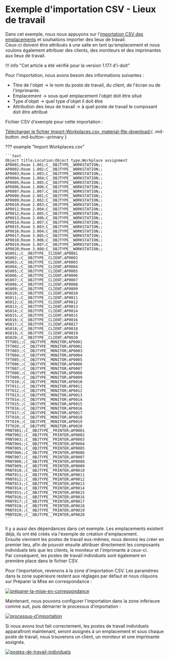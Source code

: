 # Exemple d'importation CSV - Lieux de travail

Dans cet exemple, nous nous appuyons sur l'[importation CSV des emplacements](example-csv-import-creating-locations.md) et souhaitons importer des lieux de travail.  
Ceux-ci doivent être attribués à une salle en tant qu'emplacement et nous voulons également attribuer des clients, des moniteurs et des imprimantes aux lieux de travail.

!!! info "Cet article a été vérifié pour la version 1.17.1 d'i-doit"

Pour l'importation, nous avons besoin des informations suivantes :

-  Titre de l'objet → le nom du poste de travail, du client, de l'écran ou de l'imprimante.
-  Emplacement → sous quel emplacement l'objet doit être situé
-  Type d'objet → quel type d'objet il doit être
-  Attribution des lieux de travail → à quel poste de travail le composant doit être attribué

Fichier CSV d'exemple pour cette importation :

[Télécharger le fichier Import-Workplaces.csv :material-file-download:](../../assets/images/en/consolidate-data/csv-data-import/csv-import-workplaces/Import-Workplaces.csv){ .md-button .md-button--primary }

??? example "Import Workplaces.csv"

    ```text
    Object title;Location;Object type;Workplace assignment
    AP0001;Room 1.001;C__OBJTYPE__WORKSTATION;;
    AP0002;Room 1.002;C__OBJTYPE__WORKSTATION;;
    AP0003;Room 1.003;C__OBJTYPE__WORKSTATION;;
    AP0004;Room 1.004;C__OBJTYPE__WORKSTATION;;
    AP0005;Room 1.005;C__OBJTYPE__WORKSTATION;;
    AP0006;Room 1.006;C__OBJTYPE__WORKSTATION;;
    AP0007;Room 1.007;C__OBJTYPE__WORKSTATION;;
    AP0008;Room 2.001;C__OBJTYPE__WORKSTATION;;
    AP0009;Room 2.002;C__OBJTYPE__WORKSTATION;;
    AP0010;Room 2.003;C__OBJTYPE__WORKSTATION;;
    AP0011;Room 2.004;C__OBJTYPE__WORKSTATION;;
    AP0012;Room 2.005;C__OBJTYPE__WORKSTATION;;
    AP0013;Room 2.006;C__OBJTYPE__WORKSTATION;;
    AP0014;Room 2.007;C__OBJTYPE__WORKSTATION;;
    AP0015;Room 3.003;C__OBJTYPE__WORKSTATION;;
    AP0016;Room 3.004;C__OBJTYPE__WORKSTATION;;
    AP0017;Room 3.005;C__OBJTYPE__WORKSTATION;;
    AP0018;Room 3.006;C__OBJTYPE__WORKSTATION;;
    AP0019;Room 3.007;C__OBJTYPE__WORKSTATION;;
    AP0020;Room 3.008;C__OBJTYPE__WORKSTATION;;
    WS001;;C__OBJTYPE__CLIENT;AP0001
    WS002;;C__OBJTYPE__CLIENT;AP0002
    WS003;;C__OBJTYPE__CLIENT;AP0003
    WS004;;C__OBJTYPE__CLIENT;AP0004
    WS005;;C__OBJTYPE__CLIENT;AP0005
    WS006;;C__OBJTYPE__CLIENT;AP0006
    WS007;;C__OBJTYPE__CLIENT;AP0007
    WS008;;C__OBJTYPE__CLIENT;AP0008
    WS009;;C__OBJTYPE__CLIENT;AP0009
    WS010;;C__OBJTYPE__CLIENT;AP0010
    WS011;;C__OBJTYPE__CLIENT;AP0011
    WS012;;C__OBJTYPE__CLIENT;AP0012
    WS013;;C__OBJTYPE__CLIENT;AP0013
    WS014;;C__OBJTYPE__CLIENT;AP0014
    WS015;;C__OBJTYPE__CLIENT;AP0015
    WS016;;C__OBJTYPE__CLIENT;AP0016
    WS017;;C__OBJTYPE__CLIENT;AP0017
    WS018;;C__OBJTYPE__CLIENT;AP0018
    WS019;;C__OBJTYPE__CLIENT;AP0019
    WS020;;C__OBJTYPE__CLIENT;AP0020
    TFT001;;C__OBJTYPE__MONITOR;AP0001
    TFT002;;C__OBJTYPE__MONITOR;AP0002
    TFT003;;C__OBJTYPE__MONITOR;AP0003
    TFT004;;C__OBJTYPE__MONITOR;AP0004
    TFT005;;C__OBJTYPE__MONITOR;AP0005
    TFT006;;C__OBJTYPE__MONITOR;AP0006
    TFT007;;C__OBJTYPE__MONITOR;AP0007
    TFT008;;C__OBJTYPE__MONITOR;AP0008
    TFT009;;C__OBJTYPE__MONITOR;AP0009
    TFT010;;C__OBJTYPE__MONITOR;AP0010
    TFT011;;C__OBJTYPE__MONITOR;AP0011
    TFT012;;C__OBJTYPE__MONITOR;AP0012
    TFT013;;C__OBJTYPE__MONITOR;AP0013
    TFT014;;C__OBJTYPE__MONITOR;AP0014
    TFT015;;C__OBJTYPE__MONITOR;AP0015
    TFT016;;C__OBJTYPE__MONITOR;AP0016
    TFT017;;C__OBJTYPE__MONITOR;AP0017
    TFT018;;C__OBJTYPE__MONITOR;AP0018
    TFT019;;C__OBJTYPE__MONITOR;AP0019
    TFT020;;C__OBJTYPE__MONITOR;AP0020
    PRNT001;;C__OBJTYPE__PRINTER;AP0001
    PRNT002;;C__OBJTYPE__PRINTER;AP0002
    PRNT003;;C__OBJTYPE__PRINTER;AP0003
    PRNT004;;C__OBJTYPE__PRINTER;AP0004
    PRNT005;;C__OBJTYPE__PRINTER;AP0005
    PRNT006;;C__OBJTYPE__PRINTER;AP0006
    PRNT007;;C__OBJTYPE__PRINTER;AP0007
    PRNT008;;C__OBJTYPE__PRINTER;AP0008
    PRNT009;;C__OBJTYPE__PRINTER;AP0009
    PRNT010;;C__OBJTYPE__PRINTER;AP0010
    PRNT011;;C__OBJTYPE__PRINTER;AP0011
    PRNT012;;C__OBJTYPE__PRINTER;AP0012
    PRNT013;;C__OBJTYPE__PRINTER;AP0013
    PRNT014;;C__OBJTYPE__PRINTER;AP0014
    PRNT015;;C__OBJTYPE__PRINTER;AP0015
    PRNT016;;C__OBJTYPE__PRINTER;AP0016
    PRNT017;;C__OBJTYPE__PRINTER;AP0017
    PRNT018;;C__OBJTYPE__PRINTER;AP0018
    PRNT019;;C__OBJTYPE__PRINTER;AP0019
    PRNT020;;C__OBJTYPE__PRINTER;AP0020
    ```

Il y a aussi des dépendances dans cet exemple. Les emplacements existent déjà, ils ont été créés via l'exemple de création d'emplacement.  
Ensuite viennent les postes de travail eux-mêmes, nous devons les créer en premier lieu, afin de pouvoir ensuite attribuer directement les composants individuels tels que les clients, le moniteur et l'imprimante à ceux-ci.  
Par conséquent, les postes de travail individuels sont également en première place dans le fichier CSV.

Pour l'importation, revenons à la zone d'importation CSV. Les paramètres dans la zone supérieure restent aux réglages par défaut et nous cliquons sur Préparer la Mise en correspondance :

[![préparer-la-mise-en-correspondance](../../assets/images/en/consolidate-data/csv-data-import/csv-import-workplaces/1-csv-i-w.png)](../../assets/images/en/consolidate-data/csv-data-import/csv-import-workplaces/1-csv-i-w.png)

Maintenant, nous pouvons configurer l'importation dans la zone inférieure comme suit, puis démarrer le processus d'importation :

[![processus-d'importation](../../assets/images/en/consolidate-data/csv-data-import/csv-import-workplaces/2-csv-i-w.png)](../../assets/images/en/consolidate-data/csv-data-import/csv-import-workplaces/2-csv-i-w.png)

Si nous avons tout fait correctement, les postes de travail individuels apparaîtront maintenant, seront assignés à un emplacement et sous chaque poste de travail, nous trouverons un client, un moniteur et une imprimante assignés.

[![postes-de-travail-individuels](../../assets/images/en/consolidate-data/csv-data-import/csv-import-workplaces/3-csv-i-w.png)](../../assets/images/en/consolidate-data/csv-data-import/csv-import-workplaces/3-csv-i-w.png)


